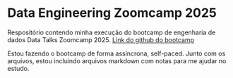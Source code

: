 # Data Engineering Zoomcamp 2025

Respositório contendo minha execução do bootcamp de engenharia de dados Data Talks Zoomcamp 2025. [Link do github do bootcamp](https://github.com/DataTalksClub/data-engineering-zoomcamp)

Estou fazendo o bootcamp de forma assíncrona, self-paced. Junto com os arquivos, estou incluindo arquivos markdown com notas para me ajudar no estudo.

